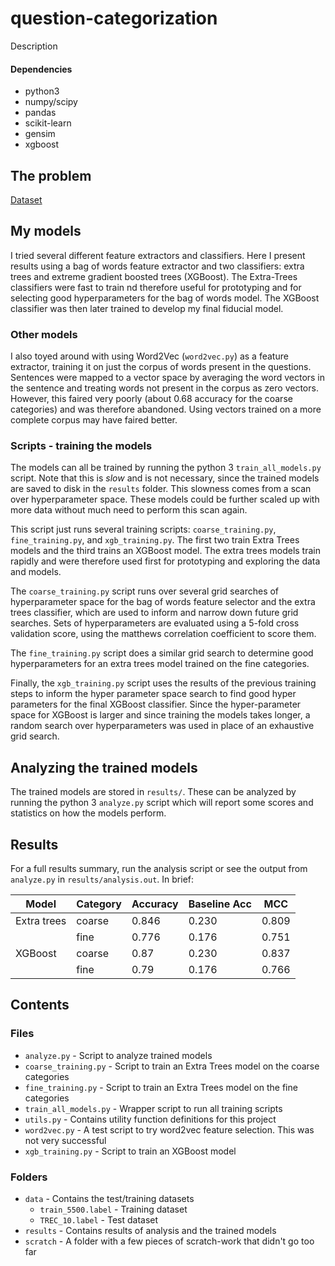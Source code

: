 # question-categorization
Description

#### Dependencies
* python3
* numpy/scipy
* pandas
* scikit-learn
* gensim
* xgboost

## The problem
[Dataset](http://cogcomp.org/Data/QA/QC/)

## My models
I tried several different feature extractors and classifiers.  Here I present results using a bag of words feature extractor and two classifiers: extra trees and extreme gradient boosted trees (XGBoost).  The Extra-Trees classifiers were fast to train nd therefore useful for prototyping and for selecting good hyperparameters for the bag of words model.  The XGBoost classifier was then later trained to develop my final fiducial model.

### Other models
I also toyed around with using Word2Vec (`word2vec.py`) as a feature extractor, training it on just the corpus of words present in the questions.
Sentences were mapped to a vector space by averaging the word vectors in the sentence and treating words not present in the corpus as zero vectors.
However, this faired very poorly (about 0.68 accuracy for the coarse categories) and was therefore abandoned.
Using vectors trained on a more complete corpus may have faired better.

### Scripts - training the models
The models can all be trained by running the python 3 `train_all_models.py` script.
Note that this is *slow* and is not necessary, since the trained models are saved to disk in the `results` folder.
This slowness comes from a scan over hyperparameter space.
These models could be further scaled up with more data without much need to perform this scan again.

This script just runs several training scripts: `coarse_training.py`, `fine_training.py`, and `xgb_training.py`.
The first two train Extra Trees models and the third trains an XGBoost model.
The extra trees models train rapidly and were therefore used first for prototyping and exploring the data and models.

The `coarse_training.py` script runs over several grid searches of hyperparameter space for the bag of words feature selector and the extra trees classifier, which are used to inform and narrow down future grid searches.
Sets of hyperparameters are evaluated using a 5-fold cross validation score, using the matthews correlation coefficient to score them.

The `fine_training.py` script does a similar grid search to determine good hyperparameters for an extra trees model trained on the fine categories.

Finally, the `xgb_training.py` script uses the results of the previous training steps to inform the hyper parameter space search to find good hyper parameters for the final XGBoost classifier.
Since the hyper-parameter space for XGBoost is larger and since training the models takes longer, a random search over hyperparameters was used in place of an exhaustive grid search.

## Analyzing the trained models
The trained models are stored in `results/`.
These can be analyzed by running the python 3 `analyze.py` script which will report some scores and statistics on how the models perform.

## Results
For a full results summary, run the analysis script or see the output from `analyze.py` in `results/analysis.out`.
In brief:

| Model       | Category | Accuracy | Baseline Acc | MCC   |
|-------------|----------|----------|--------------|-------|
| Extra trees | coarse   | 0.846    | 0.230        | 0.809 |
|             | fine     | 0.776    | 0.176        | 0.751 |
| XGBoost     | coarse   | 0.87     | 0.230        | 0.837 |
|             | fine     | 0.79     | 0.176        | 0.766 |

## Contents
### Files
* `analyze.py` - Script to analyze trained models
* `coarse_training.py` - Script to train an Extra Trees model on the coarse categories
* `fine_training.py` - Script to train an Extra Trees model on the fine categories
* `train_all_models.py` - Wrapper script to run all training scripts
* `utils.py` - Contains utility function definitions for this project
* `word2vec.py` - A test script to try word2vec feature selection.  This was not very successful
* `xgb_training.py` - Script to train an XGBoost model
### Folders
* `data` - Contains the test/training datasets
  * `train_5500.label` - Training dataset
  * `TREC_10.label` - Test dataset
* `results` - Contains results of analysis and the trained models
* `scratch` - A folder with a few pieces of scratch-work that didn't go too far
